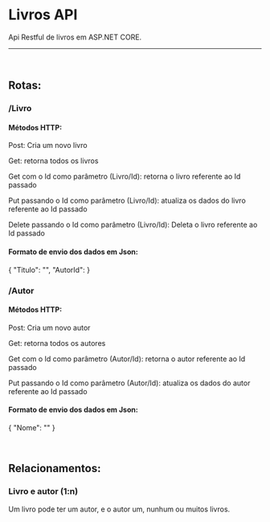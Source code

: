 # Livros API
Api Restful de livros em ASP.NET CORE.
<hr>
<br>
<h2>Rotas:</h2>
<h3>/Livro</h3>
<h4>Métodos HTTP:</h4>
<p>Post: Cria um novo livro</p>
<p>Get: retorna todos os livros</p>
<p>Get com o Id como parâmetro (Livro/Id): retorna o livro referente ao Id passado</p>
<p>Put passando o Id como parâmetro (Livro/Id): atualiza os dados do livro referente ao Id passado</p>
<p>Delete passando o Id como parâmetro (Livro/Id): Deleta o livro referente ao Id passado</p>
<h4>Formato de envio dos dados em Json:</h4>
<p>
{
  "Titulo": "",
  "AutorId":
}
</p>
<h3>/Autor</h3>
<h4>Métodos HTTP:</h4>
<p>Post: Cria um novo autor</p>
<p>Get: retorna todos os autores</p>
<p>Get com o Id como parâmetro (Autor/Id): retorna o autor referente ao Id passado</p>
<p>Put passando o Id como parâmetro (Autor/Id): atualiza os dados do autor referente ao Id passado</p>
<h4>Formato de envio dos dados em Json:</h4>
<p>
{
  "Nome": ""
}
</p>
<br>
<h2>Relacionamentos:</h2>
<h3>Livro e autor (1:n)</h3>
<p>Um livro pode ter um autor, e o autor um, nunhum ou muitos livros.</p>
